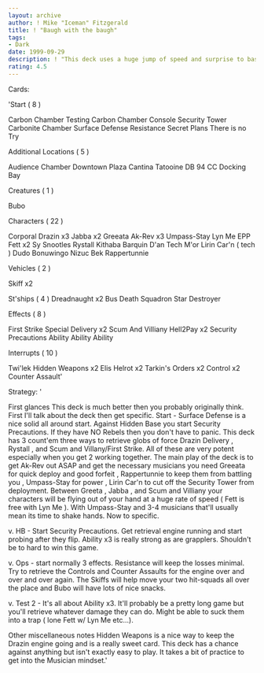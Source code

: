 ```yaml
---
layout: archive
author: ! Mike "Iceman" Fitzgerald
title: ! "Baugh with the baugh"
tags:
- Dark
date: 1999-09-29
description: ! "This deck uses a huge jump of speed and surprise to bash the opponent into the ground before they know what is going on."
rating: 4.5
---
```

Cards: 

'Start  ( 8 )

Carbon Chamber Testing
Carbon Chamber Console
Security Tower
Carbonite Chamber
Surface Defense
Resistance
Secret Plans
There is no Try

Additional Locations  ( 5 )

Audience Chamber
Downtown Plaza
Cantina
Tatooine  DB 94
CC Docking Bay

Creatures  ( 1 )

Bubo

Characters  ( 22 )

Corporal Drazin x3
Jabba x2
Greeata
Ak-Rev x3
Umpass-Stay
Lyn Me
EPP Fett x2
Sy Snootles
Rystall
Kithaba
Barquin D'an
Tech M'or
Lirin Car'n ( tech )
Dudo Bonuwingo
Nizuc Bek
Rappertunnie

Vehicles  ( 2 )

Skiff x2

St'ships  ( 4 )
Dreadnaught x2
Bus
Death Squadron Star Destroyer

Effects  ( 8 )

First Strike
Special Delivery x2
Scum And Villiany
Hell2Pay x2
Security Precautions
Ability Ability Ability

Interrupts  ( 10 )

Twi'lek
Hidden Weapons x2
Elis Helrot x2
Tarkin's Orders x2
Control x2
Counter Assault'

Strategy: '

First glances  This deck is much better then you probably originally think. First I'll talk about the deck then get specific. Start - Surface Defense is a nice solid all around start. Against Hidden Base you start Security Precautions. If they have NO Rebels then you don't have to panic. This deck has 3 count'em three ways to retrieve globs of force  Drazin Delivery , Rystall , and Scum and Villany/First Strike. All of these are very potent especially when you get 2 working together. The main play of the deck is to get Ak-Rev out ASAP and get the necessary musicians you need  Greeata for quick deploy and good forfeit , Rappertunnie to keep them from battling you , Umpass-Stay for power , Lirin Car'n to cut off the Security Tower from deployment. Between Greeta , Jabba , and Scum and Villiany your characters will be flying out of your hand at a huge rate of speed ( Fett is free with Lyn Me ). With Umpass-Stay and 3-4 musicians that'll usually mean its time to shake hands. Now to specific.

v. HB - Start Security Precautions. Get retrieval engine running and start probing after they flip.
Ability x3 is really strong as are grapplers. Shouldn't be to hard to win this game.

v. Ops - start normally 3 effects. Resistance will keep the losses minimal. Try to retrieve the Controls and Counter Assaults for the engine over and over and over again. The Skiffs will help move your two hit-squads all over the place and Bubo will have lots of nice snacks.

v. Test 2 - It's all about Ability x3. It'll probably be a pretty long game but you'll retrieve whatever damage they can do. Might be able to suck them into a trap ( lone Fett w/ Lyn Me etc...).

Other miscellaneous notes  Hidden Weapons is a nice way to keep the Drazin engine going and is a really sweet card. This deck has a chance against anything but isn't exactly easy to play. It takes a bit of practice to get into the Musician mindset.'